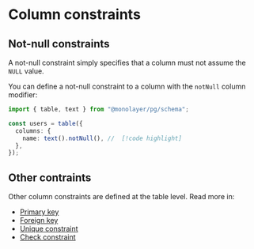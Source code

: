 # Column constraints

## Not-null constraints

A not-null constraint simply specifies that a column must not assume the `NULL` value.

You can define a not-null constraint to a column with the `notNull` column modifier:

```ts
import { table, text } from "@monolayer/pg/schema";

const users = table({
  columns: {
    name: text().notNull(), //  [!code highlight]
  },
});
```

## Other contraints

Other column constraints are defined at the table level. Read more in:
- [Primary key](./../constraints/primary-key.md)
- [Foreign key](./../constraints/foreign-key.md)
- [Unique constraint](./../constraints/unique.md)
- [Check constraint](./../constraints/check.md)

